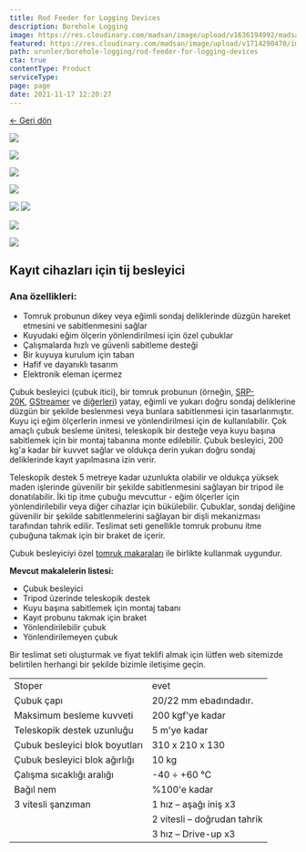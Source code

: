 ```yaml
---
title: Rod Feeder for Logging Devices
description: Borehole Logging
image: https://res.cloudinary.com/madsan/image/upload/v1636194992/madsan-stock/IMG_3200_nsgux0.jpg
featured: https://res.cloudinary.com/madsan/image/upload/v1714290470/image8_vixtcr.jpg
path: urunler/borehole-logging/rod-feeder-for-logging-devices
cta: true
contentType: Product
serviceType: 
page: page
date: 2021-11-17 12:20:27
---
```


[←  Geri dön](/urunler/borehole-logging)

[![](https://res.cloudinary.com/madsan/image/upload/v1714290967/image3_s6py4g.jpg)](https://res.cloudinary.com/madsan/image/upload/v1714290967/image3_s6py4g.jpg)

<div class="row">

<div class="col-md-2">

[![](https://res.cloudinary.com/madsan/image/upload/v1714290470/image8_vixtcr.jpg)](https://res.cloudinary.com/madsan/image/upload/v1714290470/image8_vixtcr.jpg)

</div>
<div class="col-md-2">

[![](https://res.cloudinary.com/madsan/image/upload/v1714290276/image7_h6zngs.jpg)](https://res.cloudinary.com/madsan/image/upload/v1714290276/image7_h6zngs.jpg)

</div>
<div class="col-md-2">

[![](https://res.cloudinary.com/madsan/image/upload/v1714290471/image10_gk6jvb.jpg)](https://res.cloudinary.com/madsan/image/upload/v1714290471/image10_gk6jvb.jpg)

</div>
<div class="col-md-2">

[![](https://res.cloudinary.com/madsan/image/upload/v1714290471/image9_b3w6pq.jpg)](https://res.cloudinary.com/madsan/image/upload/v1714290471/image9_b3w6pq.jpg)
[![](https://res.cloudinary.com/madsan/image/upload/v1714290273/image4_vvbejt.jpg)](https://res.cloudinary.com/madsan/image/upload/v1714290273/image4_vvbejt.jpg)

</div>
<div class="col-md-2">

[![](https://res.cloudinary.com/madsan/image/upload/v1714290269/image2_yxyhyb.jpg)](https://res.cloudinary.com/madsan/image/upload/v1714290269/image2_yxyhyb.jpg)

</div>
<div class="col-md-2">

[![](https://res.cloudinary.com/madsan/image/upload/v1714290269/image1_b5w5cw.jpg)](https://res.cloudinary.com/madsan/image/upload/v1714290269/image1_b5w5cw.jpg)

</div> 

</div>

## Kayıt cihazları için tij besleyici

### Ana özellikleri:

*   Tomruk probunun dikey veya eğimli sondaj deliklerinde düzgün hareket etmesini ve sabitlenmesini sağlar
*   Kuyudaki eğim ölçerin yönlendirilmesi için özel çubuklar
*   Çalışmalarda hızlı ve güvenli sabitleme desteği
*   Bir kuyuya kurulum için taban
*   Hafif ve dayanıklı tasarım
*   Elektronik eleman içermez


Çubuk besleyici (çubuk itici), bir tomruk probunun (örneğin, [SRP-20K](https://geodevice.ca/product/srp-20k/), [GStreamer](https://geodevice.ca/product/gstreamer/) ve [diğerleri](https://geodevice.ca/bhe/)) yatay, eğimli ve yukarı doğru sondaj deliklerine düzgün bir şekilde beslenmesi veya bunlara sabitlenmesi için tasarlanmıştır. Kuyu içi eğim ölçerlerin inmesi ve yönlendirilmesi için de kullanılabilir. Çok amaçlı çubuk besleme ünitesi, teleskopik bir desteğe veya kuyu başına sabitlemek için bir montaj tabanına monte edilebilir. Çubuk besleyici, 200 kg'a kadar bir kuvvet sağlar ve oldukça derin yukarı doğru sondaj deliklerinde kayıt yapılmasına izin verir.

Teleskopik destek 5 metreye kadar uzunlukta olabilir ve oldukça yüksek maden işlerinde güvenilir bir şekilde sabitlenmesini sağlayan bir tripod ile donatılabilir. İki tip itme çubuğu mevcuttur - eğim ölçerler için yönlendirilebilir veya diğer cihazlar için bükülebilir. Çubuklar, sondaj deliğine güvenilir bir şekilde sabitlenmelerini sağlayan bir dişli mekanizması tarafından tahrik edilir. Teslimat seti genellikle tomruk probunu itme çubuğuna takmak için bir braket de içerir.

Çubuk besleyiciyi özel [tomruk makaraları](https://geodevice.ca/product/skt/) ile birlikte kullanmak uygundur.

**Mevcut makalelerin listesi:**

*   Çubuk besleyici
*   Tripod üzerinde teleskopik destek
*   Kuyu başına sabitlemek için montaj tabanı
*   Kayıt probunu takmak için braket
*   Yönlendirilebilir çubuk
*   Yönlendirilemeyen çubuk


Bir teslimat seti oluşturmak ve fiyat teklifi almak için lütfen web sitemizde belirtilen herhangi bir şekilde bizimle iletişime geçin.

<div class="table-responsive"> 

|                                |                             |
|--------------------------------|-----------------------------|
| Stoper                         | evet                        |
| Çubuk çapı                     | 20/22 mm ebadındadır.       |
| Maksimum besleme kuvveti       | 200 kgf'ye kadar            |
| Teleskopik destek uzunluğu     | 5 m'ye kadar                |
| Çubuk besleyici blok boyutları | 310 х 210 х 130             |
| Çubuk besleyici blok ağırlığı  | 10 kg                       |
| Çalışma sıcaklığı aralığı      | -40 ÷ +60 °С                |
| Bağıl nem                      | %100'e kadar                |
| 3 vitesli şanzıman             | 1 hız – aşağı iniş х3       |
|                                | 2 vitesli – doğrudan tahrik |
|                                | 3 hız – Drive-up х3         |


</div>

